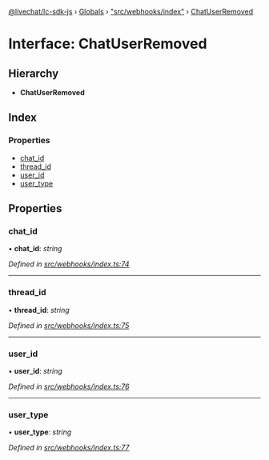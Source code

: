 [@livechat/lc-sdk-js](../README.md) › [Globals](../globals.md) › ["src/webhooks/index"](../modules/_src_webhooks_index_.md) › [ChatUserRemoved](_src_webhooks_index_.chatuserremoved.md)

# Interface: ChatUserRemoved

## Hierarchy

* **ChatUserRemoved**

## Index

### Properties

* [chat_id](_src_webhooks_index_.chatuserremoved.md#chat_id)
* [thread_id](_src_webhooks_index_.chatuserremoved.md#thread_id)
* [user_id](_src_webhooks_index_.chatuserremoved.md#user_id)
* [user_type](_src_webhooks_index_.chatuserremoved.md#user_type)

## Properties

###  chat_id

• **chat_id**: *string*

*Defined in [src/webhooks/index.ts:74](https://github.com/livechat/lc-sdk-js/blob/228cb10/src/webhooks/index.ts#L74)*

___

###  thread_id

• **thread_id**: *string*

*Defined in [src/webhooks/index.ts:75](https://github.com/livechat/lc-sdk-js/blob/228cb10/src/webhooks/index.ts#L75)*

___

###  user_id

• **user_id**: *string*

*Defined in [src/webhooks/index.ts:76](https://github.com/livechat/lc-sdk-js/blob/228cb10/src/webhooks/index.ts#L76)*

___

###  user_type

• **user_type**: *string*

*Defined in [src/webhooks/index.ts:77](https://github.com/livechat/lc-sdk-js/blob/228cb10/src/webhooks/index.ts#L77)*

